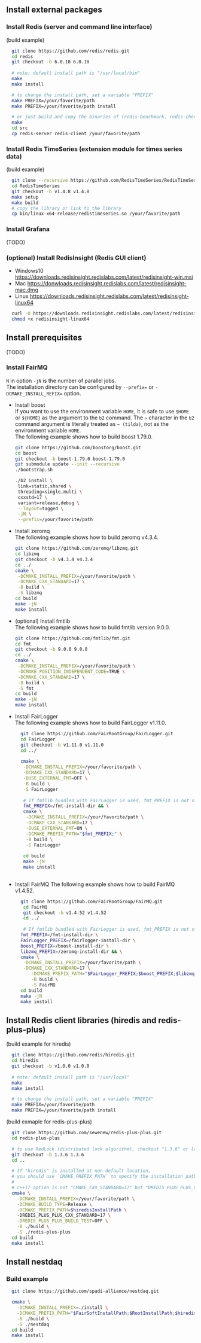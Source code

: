 ## Install external packages
### Install Redis (server and command line interface)
(build example)
```bash
  git clone https://github.com/redis/redis.git
  cd redis
  git checkout -b 6.0.10 6.0.10
  
  # note: default install path is "/usr/local/bin"
  make 
  make install

  # to change the install path, set a variable "PREFIX"
  make PREFIX=/your/favorite/path
  make PREFIX=/your/favorite/path install

  # or just build and copy the binaries of (redis-benchmark, redis-check-aof, redis-cli, redis-check-rdb, redis-sentinel, redis-server) 
  make
  cd src 
  cp redis-server redis-client /your/favorite/path
```

### Install Redis TimeSeries (extension module for times series data)
(build example)
```bash
  git clone --recursive https://github.com/RedisTimeSeries/RedisTimeSeries.git
  cd RedisTimeSeries
  git checkout -b v1.4.8 v1.4.8
  make setup
  make build
  # copy the library or link to the library
  cp bin/linux-x64-release/redistimeseries.so /your/favorite/path
```

### Install Grafana

(TODO)

### (optional) Install RedisInsight (Redis GUI client) 
- Windows10 https://downloads.redisinsight.redislabs.com/latest/redisinsight-win.msi
- Mac       https://donwloads.redisinsight.redislabs.com/latest/redisinsight-mac.dmg
- Linux     https://downloads.redisinsight.redislabs.com/latest/redisinsight-linux64
```bash
  curl -O https://downloads.redisinsight.redislabs.com/latest/redisinsight-linux64
  chmod +x redisinsight-linux64
```

## Install prerequisites

(TODO)
### Install FairMQ

  `N` in option `-jN` is the number of parallel jobs.  
   The installation directory can be configured by `--prefix=` or `-DCMAKE_INSTALL_REFIX=` option.  
- Install boost  
  If you want to use  the environment variable `HOME`, it is safe to use `$HOME` or `${HOME}` as the argument to the `b2` command.
  The `~` character in the `b2` command argument is literally treated as `~ (tilda)`, not as the environment variable `HOME`.   
  The following example shows how to build boost 1.79.0.  
  ```bash
  git clone https://github.com/boostorg/boost.git
  cd boost
  git checkout -b boost-1.79.0 boost-1.79.0
  git submodule update --init --recursive
  ./bootstrap.sh 
  
  ./b2 install \
   link=static,shared \
   threading=single,multi \
   cxxstd=17 \
   variant=release,debug \
   --layout=tagged \
   -jN \
   --prefix=/your/favorite/path
  ```
- Install zeromq   
  The following example shows how to build zeromq v4.3.4.   
  ```bash
  git clone https://github.com/zeromq/libzmq.git
  cd libzmq
  git checkout -b v4.3.4 v4.3.4 
  cd ../
  cmake \
   -DCMAKE_INSTALL_PREFIX=/your/favorite/path \
   -DCMAKE_CXX_STANDARD=17 \
   -B build \
   -S libzmq
  cd build
  make -jN
  make install
  ```
- (optional) Install fmtlib  
  The following example shows how to build fmtlib version 9.0.0.   
  ```bash
  git clone https://github.com/fmtlib/fmt.git
  cd fmt
  git checkout -b 9.0.0 9.0.0
  cd ../
  cmake \
   -DCMAKE_INSTALL_PREFIX=/your/favorite/path \
   -DCMAKE_POSITION_INDEPENDENT_CODE=TRUE \
   -DCMAKE_CXX_STANDARD=17 \
   -B build \
   -S fmt
  cd build
  make -jN
  make install
  ```
- Install FairLogger  
  The following example shows how to build FairLogger v1.11.0. 
  ```bash
    git clone https://github.com/FairRootGroup/FairLogger.git
    cd FairLogger
    git checkout -b v1.11.0 v1.11.0
    cd ../
    
    cmake \
     -DCMAKE_INSTALL_PREFIX=/your/favorite/path \
     -DCMAKE_CXX_STANDARD=17 \
     -DUSE_EXTERNAL_FMT=OFF \
     -B build \
     -S FairLogger
    
     # If fmtlib bundled with FairLogger is used, fmt_PREFIX is not needed. 
     fmt_PREFIX=/fmt-install-dir && \
     cmake \
      -DCMAKE_INSTALL_PREFIX=/your/favorite/path \
      -DCMAKE_CXX_STANDARD=17 \
      -DUSE_EXTERNAL_FMT=ON \
      -DCMAKE_PREFIX_PATH="$fmt_PREFIX;" \
      -B build \
      -S FairLogger
     
     cd build
     make -jN
     make install
     
  ```
- Install FairMQ
  The following example shows how to build FairMQ v1.4.52. 
  ```bash
    git clone https://github.com/FairRootGroup/FairMQ.git
     cd FairMQ
     git checkout -b v1.4.52 v1.4.52
     cd ../
    
     # If fmtlib bundled with FairLogger is used, fmt_PREFIX is not needed. 
    fmt_PREFIX=/fmt-install-dir \
    FairLogger_PREFIX=/fairlogger-install-dir \
    boost_PREFIX=/boost-install-dir \
    libzmq_PREFIX=/zeromq-install-dir && \
    cmake \
     -DCMAKE_INSTALL_PREFIX=/your/favorite/path \
     -DCMAKE_CXX_STANDARD=17 \
    	-DCMAKE_PREFIX_PATH="$FairLogger_PREFIX;$boost_PREFIX;$libzmq_PREFIX;$fmt_PREFIX;" \
    	-B build \
    	-S FairMQ 
    cd build
    make -jN
    make install
  ```


## Install Redis client libraries (hiredis and redis-plus-plus)
(build example for hiredis)
```bash
  git clone https://github.com/redis/hiredis.git
  cd hiredis
  git checkout -b v1.0.0 v1.0.0
  
  # note: default install path is "/usr/local"
  make
  make install

  # to change the install path, set a variable "PREFIX"
  make PREFIX=/your/favorite/path
  make PREFIX=/your/favorite/path install
```

(build exmaple for redis-plus-plus)
```bash
  git clone https://github.com/sewenew/redis-plus-plus.git
  cd redis-plus-plus

  # to use RedLock (distributed lock algorithm), checkout "1.3.6" or later
  git checkout -b 1.3.6 1.3.6
  cd ..

  # If "hiredis" is installed at non-default location, 
  # you should use `CMAKE_PREFIX_PATH` to specify the installation path of "hiredis".
  #
  # c++17 option is not "CMAKE_CXX_STANDARD=17" but "DREDIS_PLUS_PLUS_CXX_STANDARD=17". 
  cmake \
    -DCMAKE_INSTALL_PREFIX=/your/favorite/path \
    -DCMAKE_BUILD_TYPE=Release \
    -DCMAKE_PREFIX_PATH=$hiredisInstallPath \ 
    -DREDIS_PLUS_PLUS_CXX_STANDARD=17 \
    -DREDIS_PLUS_PLUS_BUILD_TEST=OFF \
    -B ./build \
    -S ./redis-plus-plus
  cd build
  make install
```

## Install nestdaq
### Build example
```bash
  git clone https://github.com/spadi-alliance/nestdaq.git

  cmake \
    -DCMAKE_INSTALL_PREFIX=./install \
    -DCMAKE_PREFIX_PATH="$FairSoftInstallPath;$RootInstallPath;$hiredisInstallPath;$redis_plus_plus_InstallPath" \
    -B ./build \
    -S ./nestdaq
  cd build
  make install
```
